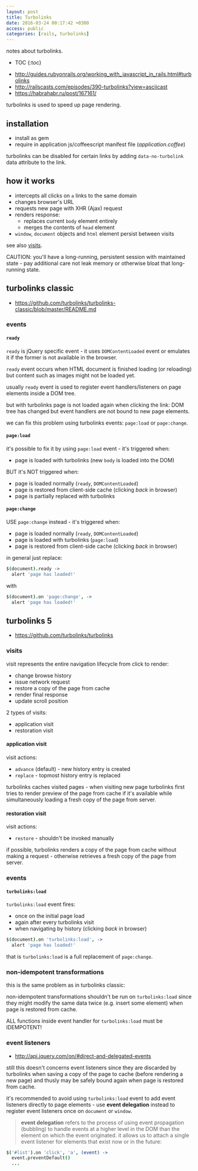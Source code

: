 ```yaml
---
layout: post
title: Turbolinks
date: 2016-03-24 00:17:42 +0300
access: public
categories: [rails, turbolinks]
---
```


notes about turbolinks.

<!-- more -->

* TOC
{:toc}

- <http://guides.rubyonrails.org/working_with_javascript_in_rails.html#turbolinks>
- <http://railscasts.com/episodes/390-turbolinks?view=asciicast>
- <https://habrahabr.ru/post/167161/>

turbolinks is used to speed up page rendering.

## installation

- install as gem
- require in application js/coffeescript manifest file (_application.coffee_)

turbolinks can be disabled for certain links by adding `data-no-turbolink`
data attribute to the link.

## how it works

- intercepts all clicks on `a` links to the same domain
- changes browser's URL
- requests new page with XHR (Ajax) request
- renders response:
  - replaces current `body` element entirely
  - merges the contents of `head` element
- `window`, `document` objects and `html` element persist between visits

see also [visits](#visits).

CAUTION: you'll have a long-running, persistent session with maintained state -
pay additional care not leak memory or otherwise bloat that long-running state.

## turbolinks classic

- <https://github.com/turbolinks/turbolinks-classic/blob/master/README.md>

### events

#### `ready`

`ready` is jQuery specific event - it uses `DOMContentLoaded` event or
emulates it if the former is not available in the browser.

`ready` event occurs when HTML document is finished loading (or reloading)
but content such as images might not be loaded yet.

usually `ready` event is used to register event handlers/listeners
on page elements inside a DOM tree.

but with turbolinks page is not loaded again when clicking the link:
DOM tree has changed but event handlers are not bound to new page elements.

we can fix this problem using turbolinks events: `page:load` or `page:change`.

#### `page:load`

it's possible to fix it by using `page:load` event - it's triggered when:

- page is loaded with turbolinks (new `body` is loaded into the DOM)

BUT it's NOT triggered when:

- page is loaded normally (`ready`, `DOMContentLoaded`)
- page is restored from client-side cache (clicking *back* in browser)
- page is partially replaced with turbolinks

#### `page:change`

USE `page:change` instead - it's triggered when:

- page is loaded normally (`ready`, `DOMContentLoaded`)
- page is loaded with turbolinks (`page:load`)
- page is restored from client-side cache (clicking *back* in browser)

in general just replace:

```coffee
$(document).ready ->
  alert 'page has loaded!'
```

with

```coffee
$(document).on 'page:change', ->
  alert 'page has loaded!'
```

## turbolinks 5

- <https://github.com/turbolinks/turbolinks>

### visits

visit represents the entire navigation lifecycle from click to render:

- change browse history
- issue network request
- restore a copy of the page from cache
- render final response
- update scroll position

2 types of visits:

- application visit
- restoration visit

#### application visit

visit actions:

- `advance` (default) - new history entry is created
- `replace` - topmost history entry is replaced

turbolinks caches visited pages - when visiting new page turbolinks first
tries to render preview of the page from cache if it's available while
simultaneously loading a fresh copy of the page from server.

#### restoration visit

visit actions:

- `restore` - shouldn't be invoked manually

if possible, turbolinks renders a copy of the page from cache without
making a request - otherwise retrieves a fresh copy of the page from server.

### events

#### `turbolinks:load`

`turbolinks:load` event fires:

- once on the initial page load
- again after every turbolinks visit
- when navigating by history (clicking *back* in browser)

```coffee
$(document).on 'turbolinks:load', ->
  alert 'page has loaded!'
```

that is `turbolinks:load` is a full replacement of `page:change`.

### non-idempotent transformations

this is the same problem as in turbolinks classic:

non-idempotent transformations shouldn't be run on `turbolinks:load`
since they might modify the same data twice (e.g. insert some element)
when page is restored from cache.

ALL functions inside event handler for `turbolinks:load` must be IDEMPOTENT!

### event listeners

- <http://api.jquery.com/on/#direct-and-delegated-events>

still this doesn't concerns event listeners since they are discarded by
turbolinks when saving a copy of the page to cache (before rendering a new page)
and thusly may be safely bound again when page is restored from cache.

it's recommended to avoid using `turbolinks:load` event to add
event listeners directly to page elements - use **event delegation**
instead to register event listeners once on `document` or `window`.

> **event delegation** refers to the process of using event propagation (bubbling)
> to handle events at a higher level in the DOM than the element on which
> the event originated. it allows us to attach a single event listener for
> elements that exist now or in the future:

```coffee
$('#list').on 'click', 'a', (event) ->
  event.preventDefault()
  ...
```
